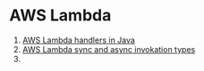 # AWS Lambda
1. [AWS Lambda handlers in Java](https://georgemao.medium.com/demystifying-java-aws-lambda-handlers-for-api-gateway-c1e77b7e6a8d)
2. [AWS Lambda sync and async invokation types](https://docs.aws.amazon.com/lambda/latest/dg/API_Invoke.html)
3. 
